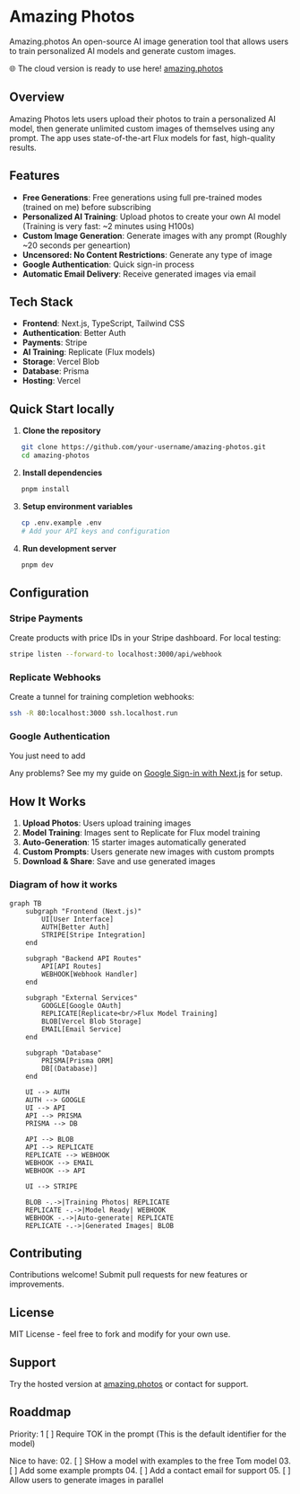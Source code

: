 # Amazing Photos

Amazing.photos An open-source AI image generation tool that allows users to train personalized AI models and generate custom images.

🌐 The cloud version is ready to use here! [amazing.photos](https://amazing.photos)

## Overview

Amazing Photos lets users upload their photos to train a personalized AI model, then generate unlimited custom images of themselves using any prompt. The app uses state-of-the-art Flux models for fast, high-quality results.

## Features

* **Free Generations**: Free generations using full pre-trained modes (trained on me) before subscribing
* **Personalized AI Training**: Upload photos to create your own AI model (Training is very fast: ~2 minutes using H100s)
* **Custom Image Generation**: Generate images with any prompt (Roughly ~20 seconds per geneartion)
* **Uncensored: No Content Restrictions**: Generate any type of image
* **Google Authentication**: Quick sign-in process
* **Automatic Email Delivery**: Receive generated images via email

## Tech Stack

* **Frontend**: Next.js, TypeScript, Tailwind CSS
* **Authentication**: Better Auth
* **Payments**: Stripe
* **AI Training**: Replicate (Flux models)
* **Storage**: Vercel Blob
* **Database**: Prisma
* **Hosting**: Vercel

## Quick Start locally

01. **Clone the repository**

```bash
   git clone https://github.com/your-username/amazing-photos.git
   cd amazing-photos
   ```

02. **Install dependencies**

```bash
   pnpm install
   ```

03. **Setup environment variables**

```bash
   cp .env.example .env
   # Add your API keys and configuration
   ```

04. **Run development server**

```bash
   pnpm dev
   ```

## Configuration

### Stripe Payments

Create products with price IDs in your Stripe dashboard. For local testing:

```bash
stripe listen --forward-to localhost:3000/api/webhook
```

### Replicate Webhooks

Create a tunnel for training completion webhooks:

```bash
ssh -R 80:localhost:3000 ssh.localhost.run
```

### Google Authentication

You just need to add

Any problems? See my my guide on [Google Sign-in with Next.js](https://tomdekan.com/articles/google-sign-in-nextjs) for setup.

## How It Works

01. **Upload Photos**: Users upload training images
02. **Model Training**: Images sent to Replicate for Flux model training
03. **Auto-Generation**: 15 starter images automatically generated
04. **Custom Prompts**: Users generate new images with custom prompts
05. **Download & Share**: Save and use generated images

### Diagram of how it works

```mermaid
graph TB
    subgraph "Frontend (Next.js)"
        UI[User Interface]
        AUTH[Better Auth]
        STRIPE[Stripe Integration]
    end
    
    subgraph "Backend API Routes"
        API[API Routes]
        WEBHOOK[Webhook Handler]
    end
    
    subgraph "External Services"
        GOOGLE[Google OAuth]
        REPLICATE[Replicate<br/>Flux Model Training]
        BLOB[Vercel Blob Storage]
        EMAIL[Email Service]
    end
    
    subgraph "Database"
        PRISMA[Prisma ORM]
        DB[(Database)]
    end
    
    UI --> AUTH
    AUTH --> GOOGLE
    UI --> API
    API --> PRISMA
    PRISMA --> DB
    
    API --> BLOB
    API --> REPLICATE
    REPLICATE --> WEBHOOK
    WEBHOOK --> EMAIL
    WEBHOOK --> API
    
    UI --> STRIPE
    
    BLOB -.->|Training Photos| REPLICATE
    REPLICATE -.->|Model Ready| WEBHOOK
    WEBHOOK -.->|Auto-generate| REPLICATE
    REPLICATE -.->|Generated Images| BLOB
```

## Contributing

Contributions welcome! Submit pull requests for new features or improvements.

## License

MIT License - feel free to fork and modify for your own use.

## Support

Try the hosted version at [amazing.photos](https://amazing.photos) or contact for support.

## Roaddmap

Priority:
1 [ ] Require TOK in the prompt (This is the default identifier for the model)

Nice to have:
02. [ ] SHow a model with examples to the free Tom model
03. [ ] Add some example prompts
04. [ ] Add a contact email for support
05. [ ] Allow users to generate images in parallel
